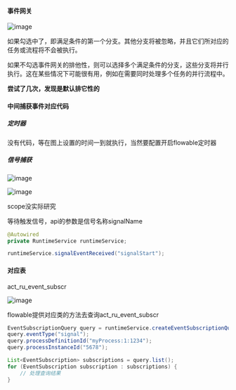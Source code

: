 #### 事件网关

![image](https://user-images.githubusercontent.com/97614802/231404794-9603fcae-7227-4fe9-83ac-7e725fe895b9.png)

如果勾选中了，即满足条件的第一个分支。其他分支将被忽略，并且它们所对应的任务或流程将不会被执行。

如果不勾选事件网关的排他性，则可以选择多个满足条件的分支，这些分支将并行执行。这在某些情况下可能很有用，例如在需要同时处理多个任务的并行流程中。

**尝试了几次，发现是默认排它性的**

#### 中间捕获事件对应代码

##### 定时器

没有代码，等在图上设置的时间一到就执行，当然要配置开启flowable定时器

##### 信号捕获
![image](https://user-images.githubusercontent.com/97614802/231371357-8a864989-cb2e-4955-aea8-ae4a64568470.png)

![image](https://user-images.githubusercontent.com/97614802/231371431-93a4259f-3ca2-415a-8801-6764fff57eed.png)

scope没实际研究

等待触发信号，api的参数是信号名称signalName


```java
@Autowired
private RuntimeService runtimeService;

runtimeService.signalEventReceived("signalStart");
```

#### 对应表

act_ru_event_subscr

![image](https://user-images.githubusercontent.com/97614802/231372987-a588fab5-58d7-425e-b16b-76999ac0a066.png)


flowable提供对应类的方法去查询act_ru_event_subscr

```java
EventSubscriptionQuery query = runtimeService.createEventSubscriptionQuery();
query.eventType("signal");
query.processDefinitionId("myProcess:1:1234");
query.processInstanceId("5678");

List<EventSubscription> subscriptions = query.list();
for (EventSubscription subscription : subscriptions) {
    // 处理查询结果
}
```
